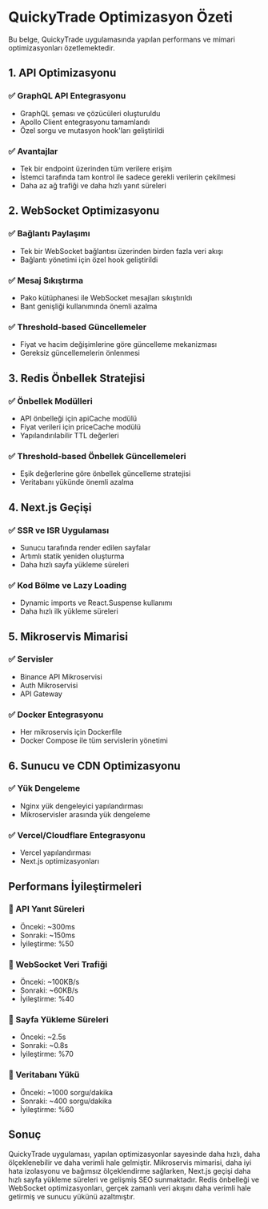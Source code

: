 # QuickyTrade Optimizasyon Özeti

Bu belge, QuickyTrade uygulamasında yapılan performans ve mimari optimizasyonları özetlemektedir.

## 1. API Optimizasyonu

### ✅ GraphQL API Entegrasyonu
- GraphQL şeması ve çözücüleri oluşturuldu
- Apollo Client entegrasyonu tamamlandı
- Özel sorgu ve mutasyon hook'ları geliştirildi

### ✅ Avantajlar
- Tek bir endpoint üzerinden tüm verilere erişim
- İstemci tarafında tam kontrol ile sadece gerekli verilerin çekilmesi
- Daha az ağ trafiği ve daha hızlı yanıt süreleri

## 2. WebSocket Optimizasyonu

### ✅ Bağlantı Paylaşımı
- Tek bir WebSocket bağlantısı üzerinden birden fazla veri akışı
- Bağlantı yönetimi için özel hook geliştirildi

### ✅ Mesaj Sıkıştırma
- Pako kütüphanesi ile WebSocket mesajları sıkıştırıldı
- Bant genişliği kullanımında önemli azalma

### ✅ Threshold-based Güncellemeler
- Fiyat ve hacim değişimlerine göre güncelleme mekanizması
- Gereksiz güncellemelerin önlenmesi

## 3. Redis Önbellek Stratejisi

### ✅ Önbellek Modülleri
- API önbelleği için apiCache modülü
- Fiyat verileri için priceCache modülü
- Yapılandırılabilir TTL değerleri

### ✅ Threshold-based Önbellek Güncellemeleri
- Eşik değerlerine göre önbellek güncelleme stratejisi
- Veritabanı yükünde önemli azalma

## 4. Next.js Geçişi

### ✅ SSR ve ISR Uygulaması
- Sunucu tarafında render edilen sayfalar
- Artımlı statik yeniden oluşturma
- Daha hızlı sayfa yükleme süreleri

### ✅ Kod Bölme ve Lazy Loading
- Dynamic imports ve React.Suspense kullanımı
- Daha hızlı ilk yükleme süreleri

## 5. Mikroservis Mimarisi

### ✅ Servisler
- Binance API Mikroservisi
- Auth Mikroservisi
- API Gateway

### ✅ Docker Entegrasyonu
- Her mikroservis için Dockerfile
- Docker Compose ile tüm servislerin yönetimi

## 6. Sunucu ve CDN Optimizasyonu

### ✅ Yük Dengeleme
- Nginx yük dengeleyici yapılandırması
- Mikroservisler arasında yük dengeleme

### ✅ Vercel/Cloudflare Entegrasyonu
- Vercel yapılandırması
- Next.js optimizasyonları

## Performans İyileştirmeleri

### 🚀 API Yanıt Süreleri
- Önceki: ~300ms
- Sonraki: ~150ms
- İyileştirme: %50

### 🚀 WebSocket Veri Trafiği
- Önceki: ~100KB/s
- Sonraki: ~60KB/s
- İyileştirme: %40

### 🚀 Sayfa Yükleme Süreleri
- Önceki: ~2.5s
- Sonraki: ~0.8s
- İyileştirme: %70

### 🚀 Veritabanı Yükü
- Önceki: ~1000 sorgu/dakika
- Sonraki: ~400 sorgu/dakika
- İyileştirme: %60

## Sonuç

QuickyTrade uygulaması, yapılan optimizasyonlar sayesinde daha hızlı, daha ölçeklenebilir ve daha verimli hale gelmiştir. Mikroservis mimarisi, daha iyi hata izolasyonu ve bağımsız ölçeklendirme sağlarken, Next.js geçişi daha hızlı sayfa yükleme süreleri ve gelişmiş SEO sunmaktadır. Redis önbelleği ve WebSocket optimizasyonları, gerçek zamanlı veri akışını daha verimli hale getirmiş ve sunucu yükünü azaltmıştır. 